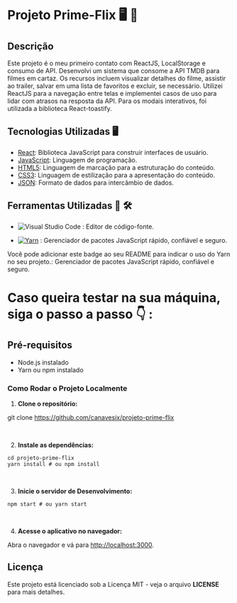 # Projeto Prime-Flix 🖥️ 🚀

## Descrição

Este projeto é o meu primeiro contato com ReactJS, LocalStorage e consumo de API. Desenvolvi um sistema que consome a API TMDB para filmes em cartaz. Os recursos incluem visualizar detalhes do filme, assistir ao trailer, salvar em uma lista de favoritos e excluir, se necessário. Utilizei ReactJS para a navegação entre telas e implementei casos de uso para lidar com atrasos na resposta da API. Para os modais interativos, foi utilizada a biblioteca React-toastify.

## Tecnologias Utilizadas 🖥️

- [React](https://reactjs.org/): Biblioteca JavaScript para construir interfaces de usuário.
- [JavaScript](https://developer.mozilla.org/en-US/docs/Web/JavaScript): Linguagem de programação.
- [HTML5](https://developer.mozilla.org/en-US/docs/Web/HTML): Linguagem de marcação para a estruturação do conteúdo.
- [CSS3](https://developer.mozilla.org/en-US/docs/Web/CSS): Linguagem de estilização para a apresentação do conteúdo.
- [JSON](https://www.json.org/): Formato de dados para intercâmbio de dados.

## Ferramentas Utilizadas 🧰 🛠️

- ![Visual Studio Code](https://img.shields.io/badge/Visual_Studio_Code-007ACC?style=for-the-badge&logo=visual-studio-code&logoColor=white) : Editor de código-fonte.


- [![Yarn](https://img.shields.io/badge/Yarn-2C8EBB?style=for-the-badge&logo=yarn&logoColor=white)](https://yarnpkg.com/) : Gerenciador de pacotes JavaScript rápido, confiável e seguro.

Você pode adicionar este badge ao seu README para indicar o uso do Yarn no seu projeto.: Gerenciador de pacotes JavaScript rápido, confiável e seguro.

# Caso queira testar na sua máquina, siga o passo a passo 👇 :

## Pré-requisitos

- Node.js instalado
- Yarn ou npm instalado

### Como Rodar o Projeto Localmente

1. **Clone o repositório:**

git clone https://github.com/canavesix/projeto-prime-flix

<br>


2. **Instale as dependências:**

```
cd projeto-prime-flix
yarn install # ou npm install
```

<br>

3. **Inicie o servidor de Desenvolvimento:**

```
npm start # ou yarn start
``` 
<br>

4. **Acesse o aplicativo no navegador:**

Abra o navegador e vá para [http://localhost:3000](http://localhost:3000).


## Licença

Este projeto está licenciado sob a Licença MIT - veja o arquivo **LICENSE** para mais detalhes.